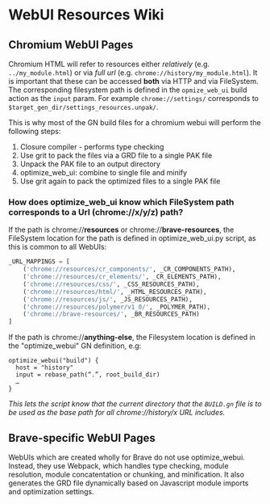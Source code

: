 # WebUI Resources Wiki
## Chromium WebUI Pages
Chromium HTML will refer to resources either _relatively_ (e.g. `../my_module.html`) or via _full url_ (e.g. `chrome://history/my_module.html`). It is important that these can be accessed **both** via HTTP and via FileSystem. The corresponding filesystem path is defined in the `opmize_web_ui` build action as the `input` param. For example `chrome://settings/` corresponds to `$target_gen_dir/settings_resources.unpak/`.

This is why most of the GN build files for a chromium webui will perform the following steps:
1. Closure compiler - performs type checking
2. Use grit to pack the files via a GRD file to a single PAK file
3. Unpack the PAK file to an output directory
4. optimize_web_ui: combine to single file and minify
5. Use grit again to pack the optimized files to a single PAK file

### How does optimize_web_ui know which FileSystem path corresponds to a Url (chrome://x/y/z) path?

If the path is chrome://**resources** or chrome://**brave-resources**, the FileSystem location for the path is defined in optimize_web_ui.py script, as this is common to all WebUIs:
```python
_URL_MAPPINGS = [
    ('chrome://resources/cr_components/', _CR_COMPONENTS_PATH),
    ('chrome://resources/cr_elements/', _CR_ELEMENTS_PATH),
    ('chrome://resources/css/', _CSS_RESOURCES_PATH),
    ('chrome://resources/html/', _HTML_RESOURCES_PATH),
    ('chrome://resources/js/', _JS_RESOURCES_PATH),
    ('chrome://resources/polymer/v1_0/', _POLYMER_PATH),
    ('chrome://brave-resources/', _BR_RESOURCES_PATH)
]
```

If the path is chrome://**anything-else**, the Filesystem location is defined in the "optimize_webui" GN definition, e.g:
```
optimize_webui("build") {
  host = "history"
  input = rebase_path(“.”, root_build_dir)
  …
}
```
_This lets the script know that the current directory that the `BUILD.gn` file is to be used as the base path for all chrome://history/x URL includes._


## Brave-specific WebUI Pages
WebUIs which are created wholly for Brave do not use optimize_webui. Instead, they use Webpack, which handles type checking, module resolution, module concatentation or chunking, and minification. It also generates the GRD file dynamically based on Javascript module imports and optimization settings.
